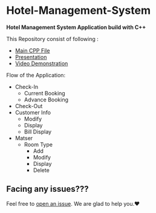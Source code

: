 # Hotel-Management-System
<b>Hotel Management System Application build with C++</b>

This Repository consist of following :

- [Main CPP File](https://github.com/iamdhrutipatel/Hotel-Managemet-System/blob/main/Hotel_Management_System.CPP)
- [Presentation](https://github.com/iamdhrutipatel/Hotel-Managemet-System/blob/main/Presentation.pptx)
- [Video Demonstration](https://github.com/iamdhrutipatel/Hotel-Managemet-System/blob/main/Implementation%20Video.mp4)

Flow of the Application:
-   Check-In
    -  Current Booking
    -  Advance Booking
-   Check-Out
-   Customer Info
    -  Modify
    -  Display
    -  Bill Display
-   Matser
    -  Room Type
        - Add
        - Modify
        - Display
        - Delete

## Facing any issues???
Feel free to [open an issue](https://github.com/iamdhrutipatel/Hotel-Management-System/issues/new?assignees=&labels=Query&title=Query). We are glad to help you.❤️
